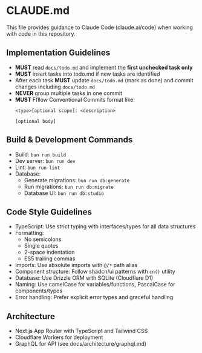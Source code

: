 # CLAUDE.md

This file provides guidance to Claude Code (claude.ai/code) when working with code in this repository.

## Implementation Guidelines
- **MUST** read `docs/todo.md` and implement the **first unchecked task only**
- **MUST** insert tasks into todo.md if new tasks are identified
- After each task **MUST** update `docs/todo.md` (mark as done) and commit changes including `docs/todo.md`
- **NEVER** group multiple tasks in one commit
- **MUST** Ffllow Conventional Commits format like:
  ```
  <type>[optional scope]: <description>
  
  [optional body]
  ```

## Build & Development Commands
- Build: `bun run build`
- Dev server: `bun run dev`
- Lint: `bun run lint`
- Database:
  - Generate migrations: `bun run db:generate`
  - Run migrations: `bun run db:migrate`
  - Database UI: `bun run db:studio`

## Code Style Guidelines
- TypeScript: Use strict typing with interfaces/types for all data structures
- Formatting: 
  - No semicolons
  - Single quotes
  - 2-space indentation
  - ES5 trailing commas
- Imports: Use absolute imports with `@/*` path alias
- Component structure: Follow shadcn/ui patterns with `cn()` utility
- Database: Use Drizzle ORM with SQLite (Cloudflare D1)
- Naming: Use camelCase for variables/functions, PascalCase for components/types
- Error handling: Prefer explicit error types and graceful handling

## Architecture
- Next.js App Router with TypeScript and Tailwind CSS
- Cloudflare Workers for deployment
- GraphQL for API (see docs/architecture/graphql.md)
